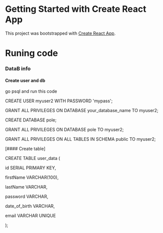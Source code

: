 # Getting Started with Create React App

This project was bootstrapped with [Create React App](https://github.com/facebook/create-react-app).

# Runing code
### DataB info
#### Create user and db
go psql and run this code

CREATE USER myuser2 WITH PASSWORD 'mypass';

GRANT ALL PRIVILEGES ON DATABASE your_database_name TO myuser2;

CREATE DATABASE pole;

GRANT ALL PRIVILEGES ON DATABASE pole TO myuser2;

GRANT ALL PRIVILEGES ON ALL TABLES IN SCHEMA public TO myuser2;

 [#### Create table]
 
 CREATE TABLE user_data (
 
  id SERIAL PRIMARY KEY,
  
  firstName VARCHAR(100),
  
  lastName VARCHAR,
  
  password VARCHAR,
  
  date_of_birth VARCHAR,
  
  email VARCHAR UNIQUE
  
);

